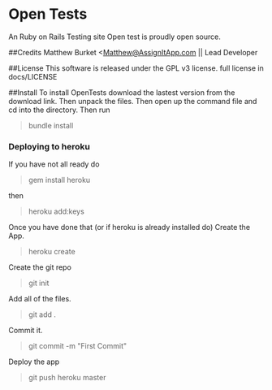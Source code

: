 # Open Tests
An Ruby on Rails Testing site
Open test is proudly open source.

##Credits
Matthew Burket <Matthew@AssignItApp.com || Lead Developer 

##License
This software is released under the GPL v3 license.
full license in docs/LICENSE

##Install
To install OpenTests download the lastest version from the download link.
Then unpack the files. Then open up the command file and cd into the directory. Then run
> bundle install

### Deploying to heroku

If you have not all ready do

> gem install heroku

then 

> heroku add:keys

Once you have done that (or if heroku is already installed do)
Create the App.
> heroku create

Create the git repo

> git init

Add all of the files.

> git add .

Commit it.

> git commit -m "First Commit"

Deploy the app

> git push heroku master
